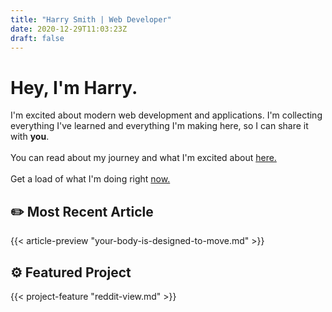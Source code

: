 ```yaml
---
title: "Harry Smith | Web Developer"
date: 2020-12-29T11:03:23Z
draft: false
---
```


# Hey, I'm Harry. 

I'm excited about modern web development and applications. I'm collecting everything I've learned and everything I'm making here, so I can share it with **you**.
\
\
You can read about my journey and what I'm excited about [here.](/about)
\
\
Get a load of what I'm doing right [now.](/now)

## :pencil2: Most Recent Article

{{< article-preview "your-body-is-designed-to-move.md" >}}

## :gear: Featured Project

{{< project-feature "reddit-view.md" >}}